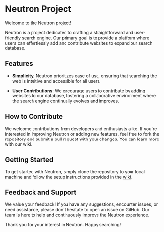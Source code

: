 # Neutron Project

Welcome to the Neutron project!

Neutron is a project dedicated to crafting a straightforward and user-friendly search engine. Our primary goal is to provide a platform where users can effortlessly add and contribute websites to expand our search database.

## Features

- **Simplicity**: Neutron prioritizes ease of use, ensuring that searching the web is intuitive and accessible for all users.
  
- **User Contributions**: We encourage users to contribute by adding websites to our database, fostering a collaborative environment where the search engine continually evolves and improves.
  
## How to Contribute

We welcome contributions from developers and enthusiasts alike. If you're interested in improving Neutron or adding new features, feel free to fork the repository and submit a pull request with your changes. You can learn more with our wiki.

## Getting Started

To get started with Neutron, simply clone the repository to your local machine and follow the setup instructions provided in the [wiki](https://github.com/Lithicsoft/Neutron/wiki).

## Feedback and Support

We value your feedback! If you have any suggestions, encounter issues, or need assistance, please don't hesitate to open an issue on GitHub. Our team is here to help and continuously improve the Neutron experience.

Thank you for your interest in Neutron. Happy searching!
